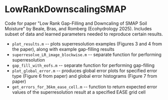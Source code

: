 # LowRankDownscalingSMAP
Code for paper "Low Rank Gap-Filling and Downcaling of SMAP Soil Moisture" by Beale, Bras, and Romberg (Ecohydrology 2025). Includes subset of data and learned parameters needed to reproduce certain results.

* `plot_results.m` -- plots superresolution examples (Figures 3 and 4 from the paper), along with example gap-filling results
* `superresolve_LR_image_blockwise.m` -- separate function for performing superresolution
* `gap_fill_with_eofs.m` -- separate function for performing gap-filling
* `plot_global_error.m` -- produces global error plots for specified error type (Figure 6 from paper) and global error histograms (Figure 7 from paper)
* `get_errors_for_36km_ease_cell.m` -- function to return expected error values of the superresolution result at a specified EASE grid cell
